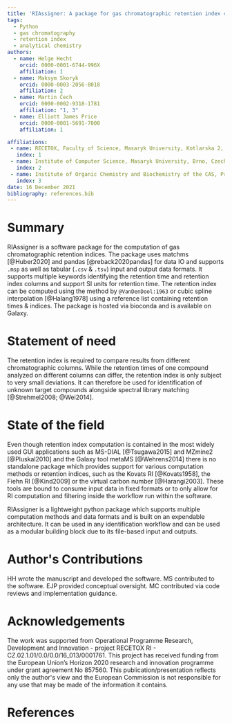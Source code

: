 ```yaml
---
title: 'RIAssigner: A package for gas chromatographic retention index calculation'
tags:
  - Python
  - gas chromatography
  - retention index
  - analytical chemistry
authors:
  - name: Helge Hecht
    orcid: 0000-0001-6744-996X
    affiliation: 1
  - name: Maksym Skoryk
    orcid: 0000-0003-2056-8018
    affiliation: 2
  - name: Martin Čech
    orcid: 0000-0002-9318-1781
    affiliation: "1, 3"
  - name: Elliott James Price
    orcid: 0000-0001-5691-7000
    affiliation: 1

affiliations:
 - name: RECETOX, Faculty of Science, Masaryk University, Kotlarska 2, Brno 60200, Czech Republic
   index: 1
 - name: Institute of Computer Science, Masaryk University, Brno, Czech Republic
   index: 2
 - name: Institute of Organic Chemistry and Biochemistry of the CAS, Prague, Czech Republic
   index: 3
date: 16 December 2021
bibliography: references.bib
---
```


# Summary

RIAssigner is a software package for the computation of gas chromatographic retention indices. The package uses matchms [@Huber2020] and pandas [@reback2020pandas] for data IO and supports `.msp` as well as tabular (`.csv` & `.tsv`) input and output data formats. It supports multiple keywords identifying the retention time and retention index columns and support SI units for retention time. The retention index can be computed using the method by `@VanDenDool:1963` or cubic spline interpolation [@Halang1978] using a reference list containing retention times & indices. The package is hosted via bioconda and is available on Galaxy.

# Statement of need
The retention index is required to compare results from different chromatographic columns.
While the retention times of one compound analyzed on different columns can differ, the retention index is only subject to very small deviations.
It can therefore be used for identification of unknown target compounds alongside spectral library matching [@Strehmel2008; @Wei2014].

# State of the field
Even though retention index computation is contained in the most widely used GUI applications such as MS-DIAL [@Tsugawa2015] and MZmine2 [@Pluskal2010] and the Galaxy tool metaMS [@Wehrens2014] there is no standalone package which provides support for various computation methods or retention indices, such as the Kovats RI [@Kovats1958], the Fiehn RI [@Kind2009] or the virtual carbon number [@Harangi2003].
These tools are bound to consume input data in fixed formats or to only allow for RI computation and filtering inside the workflow run within the software.

RIAssigner is a lightweight python package which supports multiple computation methods and data formats and is built on an expendable architecture.
It can be used in any identification workflow and can be used as a modular building block due to its file-based input and outputs.

# Author's Contributions
HH wrote the manuscript and developed the software. MS contributed to the software. EJP provided conceptual oversight. MC contributed via code reviews and implementation guidance.

# Acknowledgements
The work was supported from Operational Programme Research, Development and Innovation - project RECETOX RI - CZ.02.1.01/0.0/0.0/16_013/0001761.
This project has received funding from the European Union’s Horizon 2020 research and innovation programme under grant agreement No 857560.
This publication/presentation reflects only the author's view and the European Commission is not responsible for any use that may be made of the information it contains.

# References
